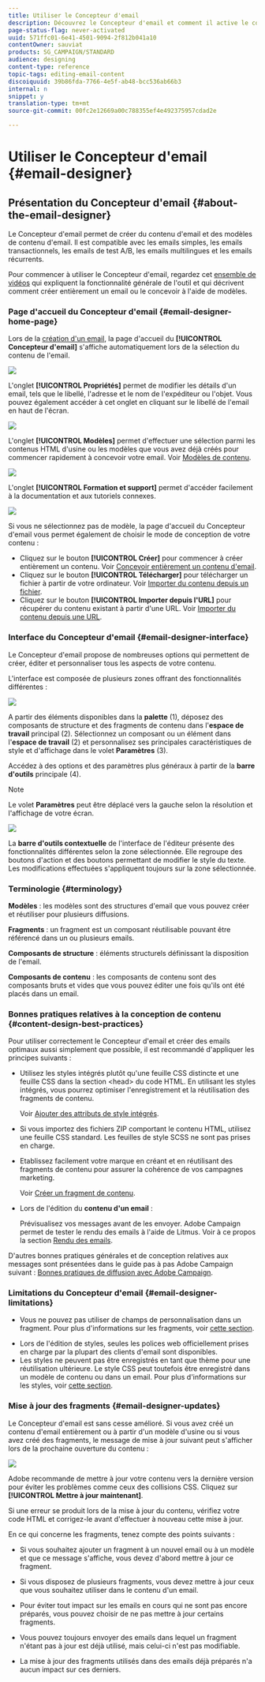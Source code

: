 ```yaml
---
title: Utiliser le Concepteur d'email
description: Découvrez le Concepteur d'email et comment il active le contenu de conception d'email.
page-status-flag: never-activated
uuid: 571ffc01-6e41-4501-9094-2f812b041a10
contentOwner: sauviat
products: SG_CAMPAIGN/STANDARD
audience: designing
content-type: reference
topic-tags: editing-email-content
discoiquuid: 39b86fda-7766-4e5f-ab48-bcc536ab66b3
internal: n
snippet: y
translation-type: tm+mt
source-git-commit: 00fc2e12669a00c788355ef4e492375957cdad2e

---
```



# Utiliser le Concepteur d'email {#email-designer}

## Présentation du Concepteur d'email {#about-the-email-designer}

Le Concepteur d'email permet de créer du contenu d'email et des modèles de contenu d'email. Il est compatible avec les emails simples, les emails transactionnels, les emails de test A/B, les emails multilingues et les emails récurrents.

Pour commencer à utiliser le Concepteur d'email, regardez cet [ensemble de vidéos](https://helpx.adobe.com/campaign/kt/acs/using/acs-email-designer-tutorial.html#GettingStarted) qui expliquent la fonctionnalité générale de l'outil et qui décrivent comment créer entièrement un email ou le concevoir à l'aide de modèles.

### Page d'accueil du Concepteur d'email {#email-designer-home-page}

Lors de la [création d'un email](../../channels/using/creating-an-email.md), la page d'accueil du **[!UICONTROL Concepteur d'email]** s'affiche automatiquement lors de la sélection du contenu de l'email.

![](assets/email_designer_home_page.png)

L'onglet **[!UICONTROL Propriétés]** permet de modifier les détails d'un email, tels que le libellé, l'adresse et le nom de l'expéditeur ou l'objet. Vous pouvez également accéder à cet onglet en cliquant sur le libellé de l'email en haut de l'écran.

![](assets/email_designer_home_properties.png)

L'onglet **[!UICONTROL Modèles]** permet d'effectuer une sélection parmi les contenus HTML d'usine ou les modèles que vous avez déjà créés pour commencer rapidement à concevoir votre email. Voir [Modèles de contenu](../../designing/using/using-reusable-content.md#content-templates).

![](assets/email_designer_home_templates.png)

L'onglet **[!UICONTROL Formation et support]** permet d'accéder facilement à la documentation et aux tutoriels connexes.

![](assets/email_designer_home_support.png)

Si vous ne sélectionnez pas de modèle, la page d'accueil du Concepteur d'email vous permet également de choisir le mode de conception de votre contenu :

* Cliquez sur le bouton **[!UICONTROL Créer]** pour commencer à créer entièrement un contenu. Voir [Concevoir entièrement un contenu d'email](../../designing/using/designing-from-scratch.md#designing-an-email-content-from-scratch).
* Cliquez sur le bouton **[!UICONTROL Télécharger]** pour télécharger un fichier à partir de votre ordinateur. Voir [Importer du contenu depuis un fichier](../../designing/using/using-existing-content.md#importing-content-from-a-file).
* Cliquez sur le bouton **[!UICONTROL Importer depuis l'URL]** pour récupérer du contenu existant à partir d'une URL. Voir [Importer du contenu depuis une URL](../../designing/using/using-existing-content.md#importing-content-from-a-url).

### Interface du Concepteur d'email {#email-designer-interface}

Le Concepteur d'email propose de nombreuses options qui permettent de créer, éditer et personnaliser tous les aspects de votre contenu.

L'interface est composée de plusieurs zones offrant des fonctionnalités différentes :

![](assets/email_designer_overview.png)

A partir des éléments disponibles dans la **palette** (1), déposez des composants de structure et des fragments de contenu dans l'**espace de travail** principal (2). Sélectionnez un composant ou un élément dans l'**espace de travail** (2) et personnalisez ses principales caractéristiques de style et d'affichage dans le volet **Paramètres** (3).

Accédez à des options et des paramètres plus généraux à partir de la **barre d'outils** principale (4).

>[!NOTE]
>
>Le volet **Paramètres** peut être déplacé vers la gauche selon la résolution et l'affichage de votre écran.

![](assets/email_designer_toolbar.png)

La **barre d'outils contextuelle** de l'interface de l'éditeur présente des fonctionnalités différentes selon la zone sélectionnée. Elle regroupe des boutons d'action et des boutons permettant de modifier le style du texte. Les modifications effectuées s'appliquent toujours sur la zone sélectionnée.

### Terminologie {#terminology}

**Modèles** : les modèles sont des structures d'email que vous pouvez créer et réutiliser pour plusieurs diffusions.

**Fragments** : un fragment est un composant réutilisable pouvant être référencé dans un ou plusieurs emails.

**Composants de structure** : éléments structurels définissant la disposition de l'email.

**Composants de contenu** : les composants de contenu sont des composants bruts et vides que vous pouvez éditer une fois qu'ils ont été placés dans un email.

### Bonnes pratiques relatives à la conception de contenu {#content-design-best-practices}

Pour utiliser correctement le Concepteur d'email et créer des emails optimaux aussi simplement que possible, il est recommandé d'appliquer les principes suivants :

* Utilisez les styles intégrés plutôt qu'une feuille CSS distincte et une feuille CSS dans la section &lt;head&gt; du code HTML. En utilisant les styles intégrés, vous pourrez optimiser l'enregistrement et la réutilisation des fragments de contenu.

   Voir [Ajouter des attributs de style intégrés](../../designing/using/styles.md#adding-inline-styling-attributes).

* Si vous importez des fichiers ZIP comportant le contenu HTML, utilisez une feuille CSS standard. Les feuilles de style SCSS ne sont pas prises en charge.

* Etablissez facilement votre marque en créant et en réutilisant des fragments de contenu pour assurer la cohérence de vos campagnes marketing.

   Voir [Créer un fragment de contenu](../../designing/using/using-reusable-content.md#creating-a-content-fragment).

* Lors de l'édition du **contenu d'un email** :

   Prévisualisez vos messages avant de les envoyer. Adobe Campaign permet de tester le rendu des emails à l'aide de Litmus. Voir à ce propos la section [Rendu des emails](../../sending/using/email-rendering.md).

D'autres bonnes pratiques générales et de conception relatives aux messages sont présentées dans le guide pas à pas Adobe Campaign suivant : [Bonnes pratiques de diffusion avec Adobe Campaign](https://docs.campaign.adobe.com/doc/standard/getting_started/en/ACS_DeliveryBestPractices.html).

### Limitations du Concepteur d'email   {#email-designer-limitations}

* Vous ne pouvez pas utiliser de champs de personnalisation dans un fragment. Pour plus d'informations sur les fragments, voir [cette section](../../designing/using/using-reusable-content.md#about-fragments).
<!--* You cannot save directly as a fragment some content of an email that you are editing within the Email Designer. You need to copy-paste the HTML corresponding to that content into a new fragment. For more on this, see [Saving content as a fragment](../../designing/using/using-reusable-content.md#saving-content-as-a-fragment).-->
* Lors de l'édition de styles, seules les polices web officiellement prises en charge par la plupart des clients d'email sont disponibles.
* Les styles ne peuvent pas être enregistrés en tant que thème pour une réutilisation ultérieure. Le style CSS peut toutefois être enregistré dans un modèle de contenu ou dans un email. Pour plus d'informations sur les styles, voir [cette section](../../designing/using/styles.md).

### Mise à jour des fragments {#email-designer-updates}

Le Concepteur d'email est sans cesse amélioré. Si vous avez créé un contenu d'email entièrement ou à partir d'un modèle d'usine ou si vous avez créé des fragments, le message de mise à jour suivant peut s'afficher lors de la prochaine ouverture du contenu :

![](assets/email_designer_fragment_patch_message.png)

Adobe recommande de mettre à jour votre contenu vers la dernière version pour éviter les problèmes comme ceux des collisions CSS. Cliquez sur **[!UICONTROL Mettre à jour maintenant]**.

Si une erreur se produit lors de la mise à jour du contenu, vérifiez votre code HTML et corrigez-le avant d'effectuer à nouveau cette mise à jour.

En ce qui concerne les fragments, tenez compte des points suivants :

* Si vous souhaitez ajouter un fragment à un nouvel email ou à un modèle et que ce message s'affiche, vous devez d'abord mettre à jour ce fragment.

* Si vous disposez de plusieurs fragments, vous devez mettre à jour ceux que vous souhaitez utiliser dans le contenu d'un email.

* Pour éviter tout impact sur les emails en cours qui ne sont pas encore préparés, vous pouvez choisir de ne pas mettre à jour certains fragments.

* Vous pouvez toujours envoyer des emails dans lequel un fragment n'étant pas à jour est déjà utilisé, mais celui-ci n'est pas modifiable.

* La mise à jour des fragments utilisés dans des emails déjà préparés n'a aucun impact sur ces derniers.